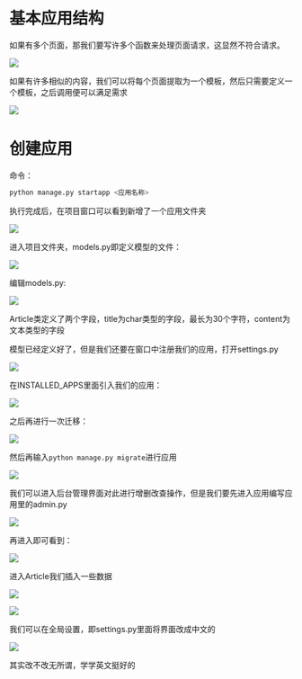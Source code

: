 # 基本应用结构

如果有多个页面，那我们要写许多个函数来处理页面请求，这显然不符合请求。

![](1.PNG)

如果有许多相似的内容，我们可以将每个页面提取为一个模板，然后只需要定义一个模板，之后调用便可以满足需求

![](2.PNG)

# 创建应用

命令：

```python
python manage.py startapp <应用名称>
```

执行完成后，在项目窗口可以看到新增了一个应用文件夹

![](3.PNG)

进入项目文件夹，models.py即定义模型的文件：

![](4.PNG)

编辑models.py:

![](5.PNG)

Article类定义了两个字段，title为char类型的字段，最长为30个字符，content为文本类型的字段

模型已经定义好了，但是我们还要在窗口中注册我们的应用，打开settings.py

![](6.PNG)

在INSTALLED_APPS里面引入我们的应用：

![](7.PNG)

之后再进行一次迁移：

![](8.PNG)

然后再输入`python manage.py migrate`进行应用

![](9.PNG)

我们可以进入后台管理界面对此进行增删改查操作，但是我们要先进入应用编写应用里的admin.py

![](10.PNG)

再进入即可看到：

![](11.PNG)

进入Article我们插入一些数据

![](12.PNG)

![](13.PNG)

我们可以在全局设置，即settings.py里面将界面改成中文的

![](14.PNG)

其实改不改无所谓，学学英文挺好的

